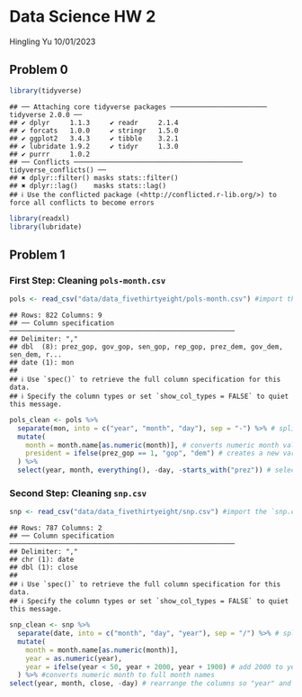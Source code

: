 Data Science HW 2
================
Hingling Yu
10/01/2023

## Problem 0

``` r
library(tidyverse)
```

    ## ── Attaching core tidyverse packages ──────────────────────── tidyverse 2.0.0 ──
    ## ✔ dplyr     1.1.3     ✔ readr     2.1.4
    ## ✔ forcats   1.0.0     ✔ stringr   1.5.0
    ## ✔ ggplot2   3.4.3     ✔ tibble    3.2.1
    ## ✔ lubridate 1.9.2     ✔ tidyr     1.3.0
    ## ✔ purrr     1.0.2     
    ## ── Conflicts ────────────────────────────────────────── tidyverse_conflicts() ──
    ## ✖ dplyr::filter() masks stats::filter()
    ## ✖ dplyr::lag()    masks stats::lag()
    ## ℹ Use the conflicted package (<http://conflicted.r-lib.org/>) to force all conflicts to become errors

``` r
library(readxl)
library(lubridate)
```

## Problem 1

### First Step: Cleaning `pols-month.csv`

``` r
pols <- read_csv("data/data_fivethirtyeight/pols-month.csv") #import the `pols-month.csv` file
```

    ## Rows: 822 Columns: 9
    ## ── Column specification ────────────────────────────────────────────────────────
    ## Delimiter: ","
    ## dbl  (8): prez_gop, gov_gop, sen_gop, rep_gop, prez_dem, gov_dem, sen_dem, r...
    ## date (1): mon
    ## 
    ## ℹ Use `spec()` to retrieve the full column specification for this data.
    ## ℹ Specify the column types or set `show_col_types = FALSE` to quiet this message.

``` r
pols_clean <- pols %>% 
  separate(mon, into = c("year", "month", "day"), sep = "-") %>% # split the mon column into three columns: year, month, day using "="
  mutate(
    month = month.name[as.numeric(month)], # converts numeric month values to full month names
    president = ifelse(prez_gop == 1, "gop", "dem") # creates a new variable president, assign 'gop' if prez_gop = 1, otherwise assign 'dem'
  ) %>% 
  select(year, month, everything(), -day, -starts_with("prez")) # select all variables except 'day' and everything starts with 'prez'
```

### Second Step: Cleaning `snp.csv`

``` r
snp <- read_csv("data/data_fivethirtyeight/snp.csv") #import the `snp.csv` file
```

    ## Rows: 787 Columns: 2
    ## ── Column specification ────────────────────────────────────────────────────────
    ## Delimiter: ","
    ## chr (1): date
    ## dbl (1): close
    ## 
    ## ℹ Use `spec()` to retrieve the full column specification for this data.
    ## ℹ Specify the column types or set `show_col_types = FALSE` to quiet this message.

``` r
snp_clean <- snp %>% 
  separate(date, into = c("month", "day", "year"), sep = "/") %>% # split the data column into three columns: month, day, year using "/"
  mutate(
    month = month.name[as.numeric(month)], 
    year = as.numeric(year),
    year = ifelse(year < 50, year + 2000, year + 1900) # add 2000 to years value less than 50, 1900 to years value greater or equal to 50
  ) %>% #converts numeric month to full month names
select(year, month, close, -day) # rearrange the columns so "year" and "month" at first, then "close". Remove "day"
```
